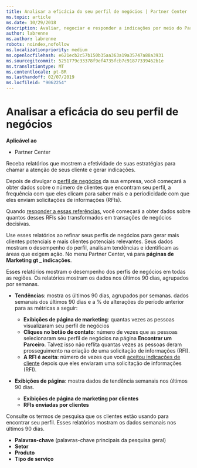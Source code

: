 ```yaml
---
title: Analisar a eficácia do seu perfil de negócios | Partner Center
ms.topic: article
ms.date: 10/29/2018
description: Avaliar, negociar e responder a indicações por meio do Partner Center.
author: labrenne
ms.author: labrenne
robots: noindex,nofollow
ms.localizationpriority: medium
ms.openlocfilehash: e621ecb2c57b150b35aa363a19a35747a88a3931
ms.sourcegitcommit: 5251779c33378f9ef4735fcb7c91877339462b1e
ms.translationtype: MT
ms.contentlocale: pt-BR
ms.lasthandoff: 02/07/2019
ms.locfileid: "9062254"
---
```

# <a name="analyze-the-effectiveness-of-your-business-profile"></a>Analisar a eficácia do seu perfil de negócios
<!-- 
https://go.microsoft.com/fwlink/?linkid=849120
-->

**Aplicável ao**

-  Partner Center

Receba relatórios que mostrem a efetividade de suas estratégias para chamar a atenção de seus cliente e gerar indicações.

Depois de divulgar o [perfil de negócios](create-a-marketing-profile.md) da sua empresa, você começará a obter dados sobre o número de clientes que encontram seu perfil, a frequência com que eles clicam para saber mais e a periodicidade com que eles enviam solicitações de informações (RFIs). 

Quando [responder a essas referências](responding-to-referrals.md), você começará a obter dados sobre quantos desses RFIs são transformados em transações de negócios decisivas.

Use esses relatórios ao refinar seus perfis de negócios para gerar mais clientes potenciais e mais clientes potenciais relevantes. Seus dados mostram o desempenho do perfil, analisam tendências e identificam as áreas que exigem ação. No menu Partner Center, vá para **páginas de Marketing gt _ indicações**.

Esses relatórios mostram o desempenho dos perfis de negócios em todas as regiões. Os relatórios mostram os dados nos últimos 90 dias, agrupados por semanas.

*  **Tendências**: mostra os últimos 90 dias, agrupados por semanas. dados semanais dos últimos 90 dias e a % de alterações do período anterior para as métricas a seguir:

   * **Exibições de página de marketing**: quantas vezes as pessoas visualizaram seu perfil de negócios
   * **Cliques no botão de contato**: número de vezes que as pessoas selecionaram seu perfil de negócios na página **Encontrar um Parceiro**. Talvez isso não reflita quantas vezes as pessoas deram prosseguimento na criação de uma solicitação de informações (RFI).
   * **A RFI é aceita**: número de vezes que você [aceitou indicações de cliente](responding-to-referrals.md) depois que eles enviaram uma solicitação de informações (RFI).


*  **Exibições de página**: mostra dados de tendência semanais nos últimos 90 dias.
   *  **Exibições de página de marketing por clientes**
   *  **RFIs enviadas por clientes**

Consulte os termos de pesquisa que os clientes estão usando para encontrar seu perfil. Esses relatórios mostram os dados semanais nos últimos 90 dias.

*  **Palavras-chave** (palavras-chave principais da pesquisa geral) 
*  **Setor**
*  **Produto**
*  **Tipo de serviço**

